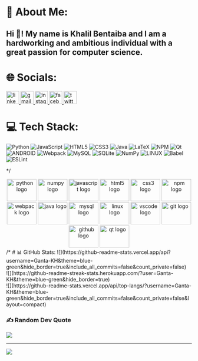 # 💫 About Me:
<h2 align="left">Hi 👋! My name is Khalil Bentaiba and I am a hardworking and ambitious individual with a great passion for computer science.</h2>


# 🌐 Socials:

<div align="left">
  <a href="https://www.linkedin.com/in/khalilbentaiba/" target="_blank">
    <img src="https://img.shields.io/static/v1?message=LinkedIn&logo=linkedin&label=&color=0077B5&logoColor=white&labelColor=&style=for-the-badge" height="35" alt="linkedin logo"  />
  </a>
  <a href="khalilbentaiba@gmail.com" target="_blank">
    <img src="https://img.shields.io/static/v1?message=Gmail&logo=gmail&label=&color=D14836&logoColor=white&labelColor=&style=for-the-badge" height="35" alt="gmail logo"  />
  </a>
  <a href="https://www.instagram.com/khalil_ganta/" target="_blank">
    <img src="https://img.shields.io/static/v1?message=Instagram&logo=instagram&label=&color=E4405F&logoColor=white&labelColor=&style=for-the-badge" height="35" alt="instagram logo"  />
  </a>
  <a href="https://www.facebook.com/ganta.igarashi.142" target="_blank">
    <img src="https://img.shields.io/static/v1?message=Facebook&logo=facebook&label=&color=1877F2&logoColor=white&labelColor=&style=for-the-badge" height="35" alt="facebook logo"  />
  </a>
  <a href="https://twitter.com/Ganta40342243" target="_blank">
    <img src="https://img.shields.io/static/v1?message=Twitter&logo=twitter&label=&color=1DA1F2&logoColor=white&labelColor=&style=for-the-badge" height="35" alt="twitter logo"  />
  </a>
</div>

# 💻 Tech Stack:
![Python](https://img.shields.io/badge/python-3670A0?style=for-the-badge&logo=python&logoColor=ffdd54) ![JavaScript](https://img.shields.io/badge/javascript-%23323330.svg?style=for-the-badge&logo=javascript&logoColor=%23F7DF1E) ![HTML5](https://img.shields.io/badge/html5-%23E34F26.svg?style=for-the-badge&logo=html5&logoColor=white) ![CSS3](https://img.shields.io/badge/css3-%231572B6.svg?style=for-the-badge&logo=css3&logoColor=white) ![Java](https://img.shields.io/badge/java-%23ED8B00.svg?style=for-the-badge&logo=java&logoColor=white) ![LaTeX](https://img.shields.io/badge/latex-%23008080.svg?style=for-the-badge&logo=latex&logoColor=white) ![NPM](https://img.shields.io/badge/NPM-%23000000.svg?style=for-the-badge&logo=npm&logoColor=white) ![Qt](https://img.shields.io/badge/Qt-%23217346.svg?style=for-the-badge&logo=Qt&logoColor=white) ![ANDROID](https://img.shields.io/badge/android-%2320232a.svg?style=for-the-badge&logo=android&logoColor=%a4c639) ![Webpack](https://img.shields.io/badge/webpack-%238DD6F9.svg?style=for-the-badge&logo=webpack&logoColor=black) ![MySQL](https://img.shields.io/badge/mysql-%2300f.svg?style=for-the-badge&logo=mysql&logoColor=white) ![SQLite](https://img.shields.io/badge/sqlite-%2307405e.svg?style=for-the-badge&logo=sqlite&logoColor=white) ![NumPy](https://img.shields.io/badge/numpy-%23013243.svg?style=for-the-badge&logo=numpy&logoColor=white) ![LINUX](https://img.shields.io/badge/Linux-FCC624?style=for-the-badge&logo=linux&logoColor=black) ![Babel](https://img.shields.io/badge/Babel-F9DC3e?style=for-the-badge&logo=babel&logoColor=black) ![ESLint](https://img.shields.io/badge/ESLint-4B3263?style=for-the-badge&logo=eslint&logoColor=white)

*/
<div align="center">
  <img src="https://cdn.jsdelivr.net/gh/devicons/devicon/icons/python/python-original.svg" height="60" width="80" alt="python logo"  />
  <img src="https://cdn.jsdelivr.net/gh/devicons/devicon/icons/numpy/numpy-original.svg" height="60" width="80" alt="numpy logo"  />
  <img src="https://cdn.jsdelivr.net/gh/devicons/devicon/icons/javascript/javascript-original.svg" height="60" width="80" alt="javascript logo"  />
  <img src="https://cdn.jsdelivr.net/gh/devicons/devicon/icons/html5/html5-original.svg" height="60" width="80" alt="html5 logo"  />
  <img src="https://cdn.jsdelivr.net/gh/devicons/devicon/icons/css3/css3-original.svg" height="60" width="80" alt="css3 logo"  />
  <img src="https://cdn.jsdelivr.net/gh/devicons/devicon/icons/npm/npm-original-wordmark.svg" height="60" width="80" alt="npm logo"  />
  <img src="https://cdn.jsdelivr.net/gh/devicons/devicon/icons/webpack/webpack-original.svg" height="60" width="80" alt="webpack logo"  />
  <img src="https://cdn.jsdelivr.net/gh/devicons/devicon/icons/java/java-original.svg" height="60" width="80" alt="java logo"  />
  <img src="https://cdn.jsdelivr.net/gh/devicons/devicon/icons/mysql/mysql-original.svg" height="60" width="80" alt="mysql logo"  />
  <img src="https://cdn.jsdelivr.net/gh/devicons/devicon/icons/linux/linux-original.svg" height="60" width="80" alt="linux logo"  />
  <img src="https://cdn.jsdelivr.net/gh/devicons/devicon/icons/vscode/vscode-original.svg" height="60" width="80" alt="vscode logo"  />
  <img src="https://cdn.jsdelivr.net/gh/devicons/devicon/icons/git/git-original.svg" height="60" width="80" alt="git logo"  />
  <img src="https://cdn.jsdelivr.net/gh/devicons/devicon/icons/github/github-original.svg" height="60" width="80" alt="github logo"  />
  <img src="https://cdn.jsdelivr.net/gh/devicons/devicon/icons/qt/qt-original.svg" height="60" width="80" alt="qt logo"  />
</div>
/*
# 📊 GitHub Stats:
![](https://github-readme-stats.vercel.app/api?username=Ganta-KH&theme=blue-green&hide_border=true&include_all_commits=false&count_private=false)<br/>
![](https://github-readme-streak-stats.herokuapp.com/?user=Ganta-KH&theme=blue-green&hide_border=true)<br/>
![](https://github-readme-stats.vercel.app/api/top-langs/?username=Ganta-KH&theme=blue-green&hide_border=true&include_all_commits=false&count_private=false&layout=compact)

### ✍️ Random Dev Quote
![](https://quotes-github-readme.vercel.app/api?type=vetical&theme=radical)

---
[![](https://visitcount.itsvg.in/api?id=Ganta-KH&icon=5&color=0)](https://visitcount.itsvg.in)

<!-- Proudly created with GPRM ( https://gprm.itsvg.in ) -->
